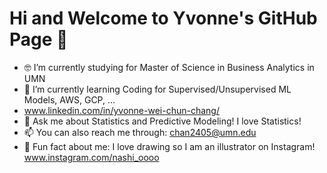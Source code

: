 # Hi and Welcome to Yvonne's GitHub Page 👋

- 🤓 I’m currently studying for Master of Science in Business Analytics in UMN  
- 🤔 I’m currently learning Coding for Supervised/Unsupervised ML Models, AWS, GCP, ...
- www.linkedin.com/in/yvonne-wei-chun-chang/
- 💬 Ask me about Statistics and Predictive Modeling! I love Statistics!
- 📫 You can also reach me through: chan2405@umn.edu
- 👀 Fun fact about me: I love drawing so I am an illustrator on Instagram! www.instagram.com/nashi_oooo

